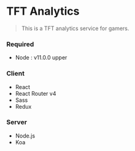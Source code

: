 # TFT Analytics

> This is a TFT analytics service for gamers.

### Required
- Node : v11.0.0 upper 

### Client
- React
- React Router v4
- Sass
- Redux

### Server
- Node.js
- Koa

